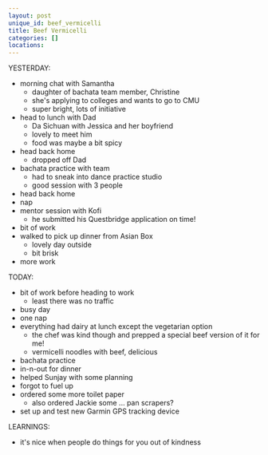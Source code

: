 ```yaml
---
layout: post
unique_id: beef_vermicelli
title: Beef Vermicelli
categories: []
locations: 
---
```


YESTERDAY:
* morning chat with Samantha
  * daughter of bachata team member, Christine
  * she's applying to colleges and wants to go to CMU
  * super bright, lots of initiative
* head to lunch with Dad
  * Da Sichuan with Jessica and her boyfriend
  * lovely to meet him
  * food was maybe a bit spicy
* head back home
  * dropped off Dad
* bachata practice with team
  * had to sneak into dance practice studio
  * good session with 3 people
* head back home
* nap
* mentor session with Kofi
  * he submitted his Questbridge application on time!
* bit of work
* walked to pick up dinner from Asian Box
  * lovely day outside
  * bit brisk
* more work

TODAY:
* bit of work before heading to work
  * least there was no traffic
* busy day
* one nap
* everything had dairy at lunch except the vegetarian option
  * the chef was kind though and prepped a special beef version of it for me!
  * vermicelli noodles with beef, delicious
* bachata practice
* in-n-out for dinner
* helped Sunjay with some planning
* forgot to fuel up
* ordered some more toilet paper
  * also ordered Jackie some ... pan scrapers?
* set up and test new Garmin GPS tracking device

LEARNINGS:
* it's nice when people do things for you out of kindness
